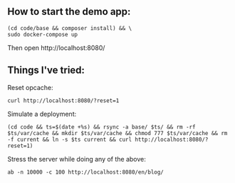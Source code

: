 ## How to start the demo app:

```
(cd code/base && composer install) && \
sudo docker-compose up
```

Then open http://localhost:8080/

## Things I've tried:

Reset opcache:

```
curl http://localhost:8080/?reset=1
```

Simulate a deployment:

```
(cd code && ts=$(date +%s) && rsync -a base/ $ts/ && rm -rf $ts/var/cache && mkdir $ts/var/cache && chmod 777 $ts/var/cache && rm -f current && ln -s $ts current && curl http://localhost:8080/?reset=1)
```

Stress the server while doing any of the above:

```
ab -n 10000 -c 100 http://localhost:8080/en/blog/
```
